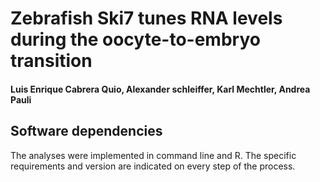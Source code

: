 # Zebrafish Ski7 tunes RNA levels during the oocyte-to-embryo transition

#### Luis Enrique Cabrera Quio, Alexander schleiffer, Karl Mechtler, Andrea Pauli


## Software dependencies

The analyses were implemented in command line and R.
The specific requirements and version are indicated on every step of the process.

